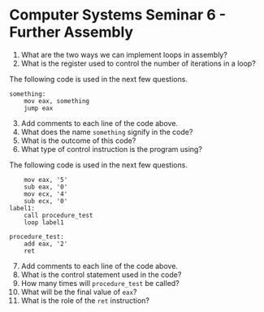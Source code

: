 # Computer Systems Seminar 6 - Further Assembly

1. What are the two ways we can implement loops in assembly?
2. What is the register used to control the number of iterations in a loop?

The following code is used in the next few questions.

```assembly
something:
    mov eax, something
    jump eax
```

3. Add comments to each line of the code above.
4. What does the name `something` signify in the code?
5. What is the outcome of this code?
6. What type of control instruction is the program using?

The following code is used in the next few questions.

```assembly
    mov eax, '5'
    sub eax, '0'
    mov ecx, '4'
    sub ecx, '0'
label1:
    call procedure_test
    loop label1
    
procedure_test:
    add eax, '2'
    ret
```

7. Add comments to each line of the code above.
8. What is the control statement used in the code?
9. How many times will `procedure_test` be called?
10. What will be the final value of `eax`?
11. What is the role of the `ret` instruction?
